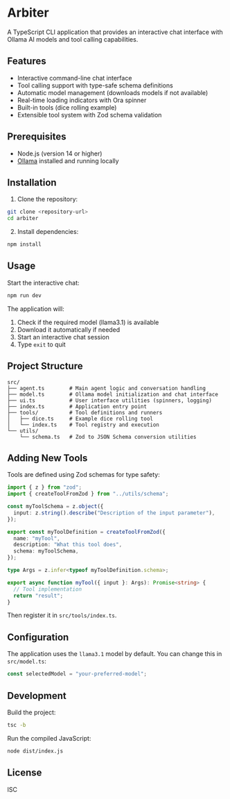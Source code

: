 # Arbiter

A TypeScript CLI application that provides an interactive chat interface with Ollama AI models and tool calling capabilities.

## Features

- Interactive command-line chat interface
- Tool calling support with type-safe schema definitions
- Automatic model management (downloads models if not available)
- Real-time loading indicators with Ora spinner
- Built-in tools (dice rolling example)
- Extensible tool system with Zod schema validation

## Prerequisites

- Node.js (version 14 or higher)
- [Ollama](https://ollama.ai/) installed and running locally

## Installation

1. Clone the repository:
```bash
git clone <repository-url>
cd arbiter
```

2. Install dependencies:
```bash
npm install
```

## Usage

Start the interactive chat:
```bash
npm run dev
```

The application will:
1. Check if the required model (llama3.1) is available
2. Download it automatically if needed
3. Start an interactive chat session
4. Type `exit` to quit

## Project Structure

```
src/
├── agent.ts        # Main agent logic and conversation handling
├── model.ts        # Ollama model initialization and chat interface
├── ui.ts           # User interface utilities (spinners, logging)
├── index.ts        # Application entry point
├── tools/          # Tool definitions and runners
│   ├── dice.ts     # Example dice rolling tool
│   └── index.ts    # Tool registry and execution
└── utils/
    └── schema.ts   # Zod to JSON Schema conversion utilities
```

## Adding New Tools

Tools are defined using Zod schemas for type safety:

```typescript
import { z } from "zod";
import { createToolFromZod } from "../utils/schema";

const myToolSchema = z.object({
  input: z.string().describe("Description of the input parameter"),
});

export const myToolDefinition = createToolFromZod({
  name: "myTool",
  description: "What this tool does",
  schema: myToolSchema,
});

type Args = z.infer<typeof myToolDefinition.schema>;

export async function myTool({ input }: Args): Promise<string> {
  // Tool implementation
  return "result";
}
```

Then register it in `src/tools/index.ts`.

## Configuration

The application uses the `llama3.1` model by default. You can change this in `src/model.ts`:

```typescript
const selectedModel = "your-preferred-model";
```

## Development

Build the project:
```bash
tsc -b
```

Run the compiled JavaScript:
```bash
node dist/index.js
```

## License

ISC